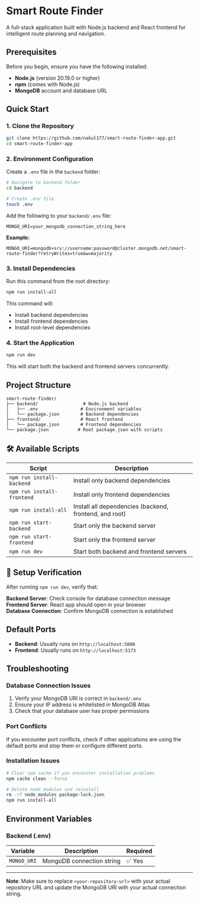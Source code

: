 # Smart Route Finder

A full-stack application built with Node.js backend and React frontend for intelligent route planning and navigation.

##  Prerequisites

Before you begin, ensure you have the following installed:
- **Node.js** (version 20.19.0 or higher)
- **npm** (comes with Node.js)
- **MongoDB** account and database URL

##  Quick Start

### 1. Clone the Repository
```bash
git clone https://github.com/nakul177/smart-route-finder-app.git
cd smart-route-finder-app
```

### 2. Environment Configuration
Create a `.env` file in the `backend` folder:

```bash
# Navigate to backend folder
cd backend

# Create .env file
touch .env
```

Add the following to your `backend/.env` file:
```env
MONGO_URI=your_mongodb_connection_string_here
```

**Example:**
```env
MONGO_URI=mongodb+srv://username:password@cluster.mongodb.net/smart-route-finder?retryWrites=true&w=majority
```

### 3. Install Dependencies
Run this command from the root directory:
```bash
npm run install-all
```

This command will:
- Install backend dependencies
- Install frontend dependencies
- Install root-level dependencies

### 4. Start the Application
```bash
npm run dev
```

This will start both the backend and frontend servers concurrently.

##  Project Structure

```
smart-route-finder/
├── backend/                 # Node.js backend
│   ├── .env                # Environment variables
│   └── package.json        # Backend dependencies
├── frontend/               # React frontend
│   └── package.json        # Frontend dependencies
└── package.json           # Root package.json with scripts
```

## 🛠 Available Scripts

| Script | Description |
|--------|-------------|
| `npm run install-backend` | Install only backend dependencies |
| `npm run install-frontend` | Install only frontend dependencies |
| `npm run install-all` | Install all dependencies (backend, frontend, and root) |
| `npm run start-backend` | Start only the backend server |
| `npm run start-frontend` | Start only the frontend server |
| `npm run dev` | Start both backend and frontend servers |

## 🔧 Setup Verification

After running `npm run dev`, verify that:

 **Backend Server**: Check console for database connection message  
 **Frontend Server**: React app should open in your browser  
 **Database Connection**: Confirm MongoDB connection is established

##  Default Ports

- **Backend**: Usually runs on `http://localhost:5000` 
- **Frontend**: Usually runs on `http://localhost:5173`

##  Troubleshooting

### Database Connection Issues
1. Verify your MongoDB URI is correct in `backend/.env`
2. Ensure your IP address is whitelisted in MongoDB Atlas
3. Check that your database user has proper permissions

### Port Conflicts
If you encounter port conflicts, check if other applications are using the default ports and stop them or configure different ports.

### Installation Issues
```bash
# Clear npm cache if you encounter installation problems
npm cache clean --force

# Delete node_modules and reinstall
rm -rf node_modules package-lock.json
npm run install-all
```

## Environment Variables

### Backend (.env)
| Variable | Description | Required |
|----------|-------------|----------|
| `MONGO_URI` | MongoDB connection string | ✅ Yes |

---

**Note**: Make sure to replace `<your-repository-url>` with your actual repository URL and update the MongoDB URI with your actual connection string.